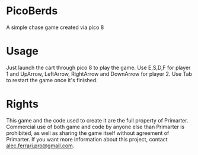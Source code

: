 # PicoBerds
A simple chase game created via pico 8
# Usage
Just launch the cart through pico 8 to play the game. 
Use E,S,D,F for player 1 and UpArrow, LeftArrow, RightArrow and DownArrow for player 2. Use Tab to restart the game once it's finished.
# Rights
This game and the code used to create it are the full property of Primarter. Commercial use of both game and code by anyone else than Primarter is prohibited, as well as sharing the game itself without agreement of Primarter.
If you want more information about this project, contact alec.ferrari.pro@gmail.com.
